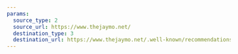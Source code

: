 ```yaml
---
params:
  source_type: 2
  source_url: https://www.thejaymo.net/
  destination_type: 3
  destination_url: https://www.thejaymo.net/.well-known/recommendations.opml
---
```

